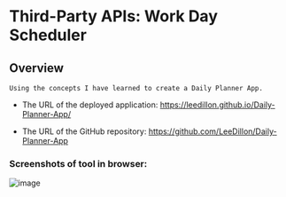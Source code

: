 # Third-Party APIs: Work Day Scheduler


## Overview
 

```
Using the concepts I have learned to create a Daily Planner App.
```




* The URL of the deployed application: https://leedillon.github.io/Daily-Planner-App/

* The URL of the GitHub repository: https://github.com/LeeDillon/Daily-Planner-App

### Screenshots of tool in browser:
![image](https://user-images.githubusercontent.com/86656625/216162028-0cc1a42c-f2b5-4b66-8e4a-48a466330faf.png)

